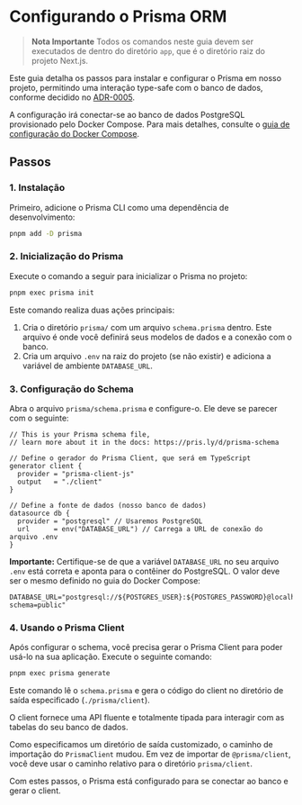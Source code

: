# Configurando o Prisma ORM

> **Nota Importante**
> Todos os comandos neste guia devem ser executados de dentro do diretório `app`, que é o diretório raiz do projeto Next.js.

Este guia detalha os passos para instalar e configurar o Prisma em nosso projeto, permitindo uma interação type-safe com o banco de dados, conforme decidido no [ADR-0005](../ADR/0005-use-prisma-orm.md).

A configuração irá conectar-se ao banco de dados PostgreSQL provisionado pelo Docker Compose. Para mais detalhes, consulte o [guia de configuração do Docker Compose](./configuring-docker-compose.md).

## Passos

### 1. Instalação

Primeiro, adicione o Prisma CLI como uma dependência de desenvolvimento:

```bash
pnpm add -D prisma
```

### 2. Inicialização do Prisma

Execute o comando a seguir para inicializar o Prisma no projeto:

```bash
pnpm exec prisma init
```

Este comando realiza duas ações principais:
1.  Cria o diretório `prisma/` com um arquivo `schema.prisma` dentro. Este arquivo é onde você definirá seus modelos de dados e a conexão com o banco.
2.  Cria um arquivo `.env` na raiz do projeto (se não existir) e adiciona a variável de ambiente `DATABASE_URL`.

### 3. Configuração do Schema

Abra o arquivo `prisma/schema.prisma` e configure-o. Ele deve se parecer com o seguinte:

```prisma
// This is your Prisma schema file,
// learn more about it in the docs: https://pris.ly/d/prisma-schema

// Define o gerador do Prisma Client, que será em TypeScript
generator client {
  provider = "prisma-client-js"
  output   = "./client"
}

// Define a fonte de dados (nosso banco de dados)
datasource db {
  provider = "postgresql" // Usaremos PostgreSQL
  url      = env("DATABASE_URL") // Carrega a URL de conexão do arquivo .env
}
```

**Importante:** Certifique-se de que a variável `DATABASE_URL` no seu arquivo `.env` está correta e aponta para o contêiner do PostgreSQL. O valor deve ser o mesmo definido no guia do Docker Compose:

```env
DATABASE_URL="postgresql://${POSTGRES_USER}:${POSTGRES_PASSWORD}@localhost:${POSTGRES_PORT}/${POSTGRES_DB}?schema=public"
```

### 4. Usando o Prisma Client

Após configurar o schema, você precisa gerar o Prisma Client para poder usá-lo na sua aplicação. Execute o seguinte comando:

```bash
pnpm exec prisma generate
```

Este comando lê o `schema.prisma` e gera o código do client no diretório de saída especificado (`./prisma/client`).

O client fornece uma API fluente e totalmente tipada para interagir com as tabelas do seu banco de dados.

Como especificamos um diretório de saída customizado, o caminho de importação do `PrismaClient` mudou. Em vez de importar de `@prisma/client`, você deve usar o caminho relativo para o diretório `prisma/client`.

Com estes passos, o Prisma está configurado para se conectar ao banco e gerar o client.
